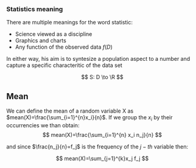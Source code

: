 ### Statistics meaning

There are multiple meanings for the word statistic:

+ Science viewed as a discipline
+ Graphics and charts
+ Any function of the observed data $f(D)$

In either way, his aim is to syntesize a population aspect to a number and capture a specific characteritic of the data set

$$
S: D \to \R
$$

## Mean

We can define the mean of a random variable X as $mean(X)=\frac{\sum_{i=1}^{n}x_i}{n}$.
If we group the $x_i$ by their occurrencies we than obtain:
$$
mean(X)=\frac{\sum_{i=1}^{n} x_i n_j}{n}
$$

and since $\frac{n_j}{n}=f_j$ is the frequency of the $j-th$ variable then:

$$
mean(X)=\sum_{j=1}^{k}x_j f_j
$$

